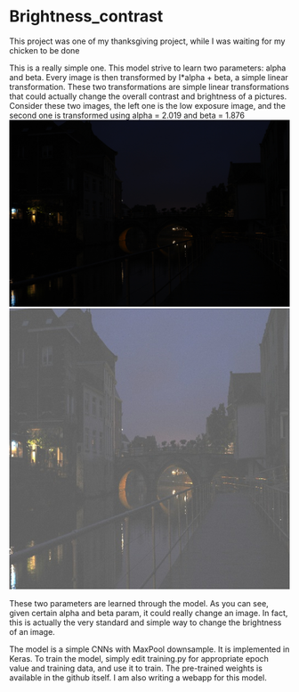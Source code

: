 # Brightness_contrast
This project was one of my thanksgiving project, while I was waiting for my chicken to be done

This is a really simple one. This model strive to learn two parameters: alpha and beta.
Every image is then transformed by I*alpha + beta, a simple linear transformation. These two transformations are simple linear transformations that could actually change the overall contrast and brightness of a pictures.
Consider these two images, the left one is the low exposure image, and the second one is transformed using alpha = 2.019 and beta = 1.876
![a1](dark1.jpg) ![a2](dark1-fixed.jpg)

These two parameters are learned through the model. As you can see, given certain alpha and beta param, it could really change an image.
In fact, this is actually the very standard and simple way to change the brightness of an image.

The model is a simple CNNs with MaxPool downsample. It is implemented in Keras. To train the model, simply edit training.py for appropriate epoch value and training data, and use it to train.
The pre-trained weights is available in the github itself. I am also writing a webapp for this model.
